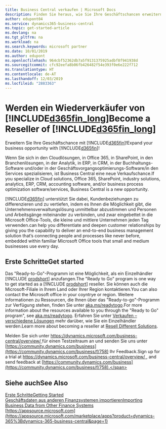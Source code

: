```yaml
---
title: Business Central verkaufen | Microsoft Docs
description: Finden Sie heraus, wie Sie Ihre Geschäftschancen erweitern und ein Microsoft Partner und Business Central-Wiederverkäufer werden.
author: edupont04
ms.service: dynamics365-business-central
ms.topic: get-started-article
ms.devlang: na
ms.tgt_pltfrm: na
ms.workload: na
ms.search.keywords: microsoft partner
ms.date: 10/01/2019
ms.author: edupont
ms.openlocfilehash: 964cbf52362db7a5f9131375925adbf8f941938d
ms.sourcegitcommit: cfc92eefa8b06fb426482f54e393f0e6e222f712
ms.translationtype: HT
ms.contentlocale: de-AT
ms.lasthandoff: 12/03/2019
ms.locfileid: "2883363"
---
```

# <a name="become-a-reseller-of-included365fin_longincludesd365fin_long_mdmd"></a><span data-ttu-id="19b44-103">Werden ein Wiederverkäufer von [!INCLUDE[d365fin_long](includes/d365fin_long_md.md)]</span><span class="sxs-lookup"><span data-stu-id="19b44-103">Become a Reseller of [!INCLUDE[d365fin_long](includes/d365fin_long_md.md)]</span></span>
<span data-ttu-id="19b44-104">Erweitern Sie Ihre Geschäftschance mit [!INCLUDE[d365fin](includes/d365fin_md.md)]!</span><span class="sxs-lookup"><span data-stu-id="19b44-104">Expand your business opportunity with [!INCLUDE[d365fin](includes/d365fin_md.md)]!</span></span>  

<span data-ttu-id="19b44-105">Wenn Sie sich in den Cloudlösungen, in Office 365, in SharePoint, in den Branchenlösungen, in der Analytik, in ERP, in CRM, in der Buchhaltungs-Software und/oder in der Geschäftsvorgangsoptimierungs-Software/in den Services spezialisieren, ist Business Central eine neue Verkaufschance.</span><span class="sxs-lookup"><span data-stu-id="19b44-105">If you specialize in Cloud solutions, Office 365, SharePoint, industry solutions, analytics, ERP, CRM, accounting software, and/or business process optimization software/services, Business Central is a new opportunity.</span></span>   

[!INCLUDE[d365fin](includes/d365fin_md.md)] <span data-ttu-id="19b44-106">unterstützt Sie dabei, Kundenbeziehungen zu differenzieren und zu vertiefen, indem es Ihnen die Möglichkeit gibt, die Unternehmensverwaltungslösung unmittelbar abzustimmen und Personen und Arbeitsgänge miteinander zu verbinden, und zwar eingebettet in die Microsoft Office-Tools, die kleine und mittlere Unternehmen jeden Tag verwenden.</span><span class="sxs-lookup"><span data-stu-id="19b44-106">can help you differentiate and deepen customer relationships by giving you the capability to deliver an end-to-end business management solution that’s connecting people and processes like never before, embedded within familiar Microsoft Office tools that small and medium businesses use every day.</span></span>  

## <a name="get-started"></a><span data-ttu-id="19b44-107">Erste Schritte</span><span class="sxs-lookup"><span data-stu-id="19b44-107">Get started</span></span>

<span data-ttu-id="19b44-108">Das "Ready-to-Go"-Programm ist eine Möglichkeit, als ein Einzelhändler [!INCLUDE [prodshort](includes/prodshort.md)] anzufangen.</span><span class="sxs-lookup"><span data-stu-id="19b44-108">The "Ready to Go" program is one way to get started as a [!INCLUDE [prodshort](includes/prodshort.md)] reseller.</span></span> <span data-ttu-id="19b44-109">Sie können auch die Microsoft-Filiale in Ihrem Land oder Ihrer Region kontaktieren.</span><span class="sxs-lookup"><span data-stu-id="19b44-109">You can also contact the Microsoft office in your coyntrye or region.</span></span> <span data-ttu-id="19b44-110">Weitere Informationen zu Ressourcen, die Ihnen über das "Ready-to-go"-Programm zur Verfügung stehen, finden Sie unter [aka.ms/readytogo](https://aka.ms/readytogo).</span><span class="sxs-lookup"><span data-stu-id="19b44-110">For more information about the resources available to you through the "Ready to Go" program", see [aka.ms/readytogo](https://aka.ms/readytogo).</span></span> <span data-ttu-id="19b44-111">Erfahren Sie unter [Verkaufen – verschiedene Lösungen](/dynamics365/business-central/dev-itpro/developer/readiness/readiness-reseller) mehr darüber, wie Sie ein Einzelhändler werden.</span><span class="sxs-lookup"><span data-stu-id="19b44-111">Learn more about becoming a reseller at [Resell Different Solutions](/dynamics365/business-central/dev-itpro/developer/readiness/readiness-reseller).</span></span>  

<span data-ttu-id="19b44-112">Melden Sie sich unter [https://dynamics.microsoft.com/business-central/overview/ ](https://dynamics.microsoft.com/business-central/overview/
) für einen Testzeitraum an und senden Sie uns unter [https://community.dynamics.com/business](https://community.dynamics.com/business/f/758) Ihr Feedback.</span><span class="sxs-lookup"><span data-stu-id="19b44-112">Sign up for a trial at [https://dynamics.microsoft.com/business-central/overview/ ](https://dynamics.microsoft.com/business-central/overview/
), and send feedback at [https://community.dynamics.com/business](https://community.dynamics.com/business/f/758).</span></span>  

## <a name="see-also"></a><span data-ttu-id="19b44-113">Siehe auch</span><span class="sxs-lookup"><span data-stu-id="19b44-113">See Also</span></span>

[<span data-ttu-id="19b44-114">Erste Schritte</span><span class="sxs-lookup"><span data-stu-id="19b44-114">Getting Started</span></span>](product-get-started.md)  
[<span data-ttu-id="19b44-115">Geschäftsdaten aus anderen Finanzsystemen importieren</span><span class="sxs-lookup"><span data-stu-id="19b44-115">Importing Business Data from Other Finance Systems</span></span>](across-import-data-configuration-packages.md)  
[https://appsource.microsoft.com](https://appsource.microsoft.com/marketplace/apps?product=dynamics-365%3Bdynamics-365-business-central&page=1)  
